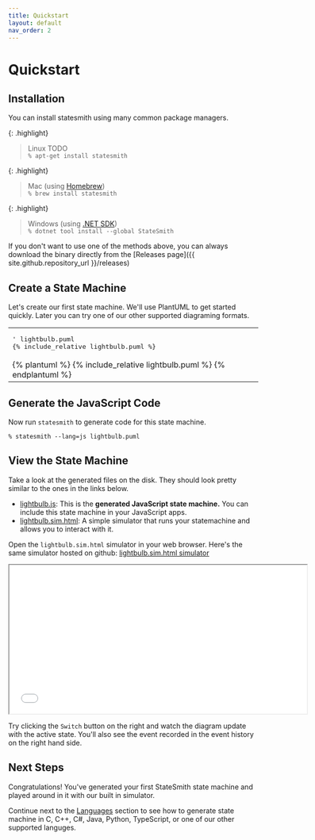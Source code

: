 ```yaml
---
title: Quickstart
layout: default
nav_order: 2
---
```


# Quickstart


## Installation

You can install statesmith using many common package managers.

{: .highlight}
> Linux TODO<br />
> `% apt-get install statesmith`

{: .highlight}
> Mac (using <a target="_blank" href="https://brew.sh">Homebrew</a>) <br />
> `% brew install statesmith`

{: .highlight}
> Windows (using <a target="_blank" href="https://dotnet.microsoft.com/en-us/download">.NET SDK</a>) <br />
> `% dotnet tool install --global StateSmith`

If you don't want to use one of the methods above, you can always download the binary directly from the [Releases page]({{ site.github.repository_url }}/releases)


## Create a State Machine

Let's create our first state machine. We'll use PlantUML to get started quickly. Later you can try one of our other supported diagraming formats.

<table>
<tr><td>
<pre>
' lightbulb.puml
{% include_relative lightbulb.puml %}
</pre>
</td></tr>
<tr><td>
{% plantuml %}
{% include_relative lightbulb.puml %}
{% endplantuml %}
</td></tr>
</table>

## Generate the JavaScript Code

Now run `statesmith` to generate code for this state machine.

```
% statesmith --lang=js lightbulb.puml
```

## View the State Machine

Take a look at the generated files on the disk. They should look pretty similar to the ones in the links below.

* [lightbulb.js](gen/lightbulb.js): This is the **generated JavaScript state machine.** You can include this state machine in your JavaScript apps.
* [lightbulb.sim.html](gen/lightbulb.sim.html): A simple simulator that runs your statemachine and allows you to interact with it.

Open the `lightbulb.sim.html` simulator in your web browser. Here's the same simulator hosted on github: [lightbulb.sim.html simulator](gen/lightbulb.sim.html)


<iframe height="300" width="600" src="gen/lightbulb.sim.html"></iframe>

Try clicking the `Switch` button on the right and watch the diagram update with the active state. You'll also see the event recorded in the event history on the right hand side.


## Next Steps

Congratulations! You've generated your first StateSmith state machine and played around in it with our built in simulator.

Continue next to the [Languages](/StateSmith/languages/) section to see how to generate state machine in C, C++, C#, Java, Python, TypeScript, or one of our other supported languges. 
